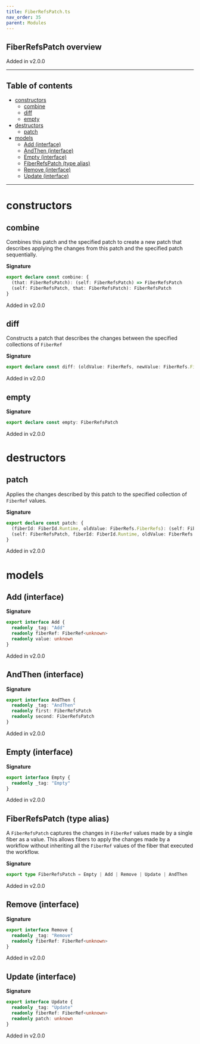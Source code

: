 ```yaml
---
title: FiberRefsPatch.ts
nav_order: 35
parent: Modules
---
```


## FiberRefsPatch overview

Added in v2.0.0

---

<h2 class="text-delta">Table of contents</h2>

- [constructors](#constructors)
  - [combine](#combine)
  - [diff](#diff)
  - [empty](#empty)
- [destructors](#destructors)
  - [patch](#patch)
- [models](#models)
  - [Add (interface)](#add-interface)
  - [AndThen (interface)](#andthen-interface)
  - [Empty (interface)](#empty-interface)
  - [FiberRefsPatch (type alias)](#fiberrefspatch-type-alias)
  - [Remove (interface)](#remove-interface)
  - [Update (interface)](#update-interface)

---

# constructors

## combine

Combines this patch and the specified patch to create a new patch that
describes applying the changes from this patch and the specified patch
sequentially.

**Signature**

```ts
export declare const combine: {
  (that: FiberRefsPatch): (self: FiberRefsPatch) => FiberRefsPatch
  (self: FiberRefsPatch, that: FiberRefsPatch): FiberRefsPatch
}
```

Added in v2.0.0

## diff

Constructs a patch that describes the changes between the specified
collections of `FiberRef`

**Signature**

```ts
export declare const diff: (oldValue: FiberRefs, newValue: FiberRefs.FiberRefs) => FiberRefsPatch
```

Added in v2.0.0

## empty

**Signature**

```ts
export declare const empty: FiberRefsPatch
```

Added in v2.0.0

# destructors

## patch

Applies the changes described by this patch to the specified collection
of `FiberRef` values.

**Signature**

```ts
export declare const patch: {
  (fiberId: FiberId.Runtime, oldValue: FiberRefs.FiberRefs): (self: FiberRefsPatch) => FiberRefs
  (self: FiberRefsPatch, fiberId: FiberId.Runtime, oldValue: FiberRefs.FiberRefs): FiberRefs
}
```

Added in v2.0.0

# models

## Add (interface)

**Signature**

```ts
export interface Add {
  readonly _tag: "Add"
  readonly fiberRef: FiberRef<unknown>
  readonly value: unknown
}
```

Added in v2.0.0

## AndThen (interface)

**Signature**

```ts
export interface AndThen {
  readonly _tag: "AndThen"
  readonly first: FiberRefsPatch
  readonly second: FiberRefsPatch
}
```

Added in v2.0.0

## Empty (interface)

**Signature**

```ts
export interface Empty {
  readonly _tag: "Empty"
}
```

Added in v2.0.0

## FiberRefsPatch (type alias)

A `FiberRefsPatch` captures the changes in `FiberRef` values made by a single
fiber as a value. This allows fibers to apply the changes made by a workflow
without inheriting all the `FiberRef` values of the fiber that executed the
workflow.

**Signature**

```ts
export type FiberRefsPatch = Empty | Add | Remove | Update | AndThen
```

Added in v2.0.0

## Remove (interface)

**Signature**

```ts
export interface Remove {
  readonly _tag: "Remove"
  readonly fiberRef: FiberRef<unknown>
}
```

Added in v2.0.0

## Update (interface)

**Signature**

```ts
export interface Update {
  readonly _tag: "Update"
  readonly fiberRef: FiberRef<unknown>
  readonly patch: unknown
}
```

Added in v2.0.0
